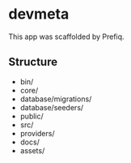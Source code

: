 # devmeta

This app was scaffolded by Prefiq.

## Structure

- bin/
- core/
- database/migrations/
- database/seeders/
- public/
- src/
- providers/
- docs/
- assets/
